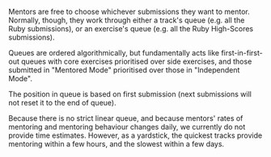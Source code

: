 Mentors are free to choose whichever submissions they want to mentor.
Normally, though, they work through either a track's queue (e.g. all the Ruby submissions), or an exercise's queue (e.g. all the Ruby High-Scores submissions).

Queues are ordered algorithmically, but fundamentally acts like first-in-first-out queues with core exercises prioritised over side exercises, and those submitted in "Mentored Mode" prioritised over those in "Independent Mode".

The position in queue is based on first submission (next submissions will not reset it to the end of queue).

Because there is no strict linear queue, and because mentors' rates of mentoring and mentoring behaviour changes daily, we currently do not provide time estimates.
However, as a yardstick, the quickest tracks provide mentoring within a few hours, and the slowest within a few days.
